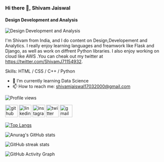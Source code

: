### Hi there 👋, Shivam Jaiswal
#### Design Development and Analysis 
![Design Development and Analysis ](https://pbs.twimg.com/profile_banners/1122562348319952897/1625045985/1080x360)

I'm Shivam from India, and I do content on Design,Developement and Analytics. I really enjoy learning languages and freamwork like Flask and Django, as well as work on diffrent Python libraries. I also enjoy working on cloud like AWS .You can cheak out my twitter at https://twitter.com/ShivamJ71154932.

Skills:  HTML / CSS / C++ / Python

- 🌱 I’m currently learning Data Science  
- 📫 How to reach me: shivamjaiswal17032000@gmail.com 


![Profile views](https://gpvc.arturio.dev/shivamjai17)  

[<img src='https://cdn.jsdelivr.net/npm/simple-icons@3.0.1/icons/github.svg' alt='github' height='40'>](https://github.com/shivamjai17)  [<img src='https://cdn.jsdelivr.net/npm/simple-icons@3.0.1/icons/linkedin.svg' alt='linkedin' height='40'>](https://www.linkedin.com/in/https://www.linkedin.com/in/shivam-jaiswal-187502169//)  [<img src='https://cdn.jsdelivr.net/npm/simple-icons@3.0.1/icons/instagram.svg' alt='instagram' height='40'>](https://www.instagram.com/https://www.instagram.com/shivam_jai43/?hl=en/)  [<img src='https://cdn.jsdelivr.net/npm/simple-icons@3.0.1/icons/twitter.svg' alt='twitter' height='40'>](https://twitter.com/https://twitter.com/ShivamJ71154932)  [<img src='https://cdn.jsdelivr.net/npm/simple-icons@3.0.1/icons/gmail.svg' alt='gmail' height='40'>](shivamjaiswal17032000@gmail.com)  

[![Top Langs](https://github-readme-stats.vercel.app/api/top-langs/?username=shivamjai17)](https://github.com/anuraghazra/github-readme-stats)

 ![Anurag's GitHub stats](https://github-readme-stats.vercel.app/api?username=shivamjai17&show_icons=true&theme=radical)
 

![GitHub streak stats](https://github-readme-streak-stats.herokuapp.com/?user=shivamjai17)  


![GitHub Activity Graph](https://activity-graph.herokuapp.com/graph?username=shivamjai17) 

